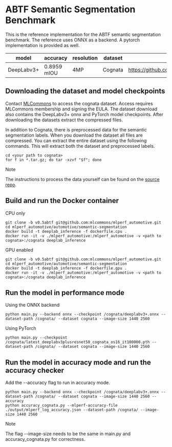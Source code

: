 # ABTF Semantic Segmentation Benchmark

This is the reference implementation for the ABTF semantic segmentation benchmark. The reference uses ONNX as a backend. A pytorch implementation is provided as well.

| model | accuracy | resolution | dataset | model source | precision |
| ---- | ---- | ---- | ---- | ---- | ---- |
| DeepLabv3+ | 0.8959 mIOU | 4MP | Cognata | https://github.com/rod409/pp/tree/main/deeplabv3plus | fp32 |

## Downloading the dataset and model checkpoints
Contact [MLCommons](https://mlcommons.org/datasets/cognata) to access the cognata dataset. Access requires MLCommons membership and signing the EULA. The dataset download also contains the DeepLabv3+ onnx and PyTorch model checkpoints.
After downloading the datasets extract the compressed files.

In addition to Cognata, there is preprocessed data for the semantic segmentation labels. When you download the dataset all files are compressed. You can extract the entire dataset using the following commands. This will extract both the dataset and preprocessed labels.
```
cd <your path to cognata>
for f in *.tar.gz; do tar -xzvf "$f"; done
```
> [!Note]
> The instructions to process the data yourself can be found on the [source repo](https://github.com/rod409/pp/tree/main/deeplabv3plus).


## Build and run the Docker container
CPU only
```
git clone -b v0.5abtf git@github.com:mlcommons/mlperf_automotive.git
cd mlperf_automotive/automotive/semantic-segmentation
docker build -t deeplab_inference -f dockerfile.cpu .
docker run -it -v ./mlperf_automotive:/mlperf_automotive -v <path to cognata>:/cognata deeplab_inference
```

GPU enabled
```
git clone -b v0.5abtf git@github.com:mlcommons/mlperf_automotive.git
cd mlperf_automotive/automotive/semantic-segmentation
docker build -t deeplab_inference -f dockerfile.gpu .
docker run -it -v ./mlperf_automotive:/mlperf_automotive -v <path to cognata>:/cognata deeplab_inference
```
## Run the model in performance mode
Using the ONNX backend
```
python main.py --backend onnx --checkpoint /cognata/deeplabv3+.onnx --dataset-path /cognata/ --dataset cognata --image-size 1440 2560
```

Using PyTorch
```
python main.py --checkpoint /cognata/latest_deeplabv3plusresnet50_cognata_os16_it100000.pth --dataset-path /cognata/ --dataset cognata --image-size 1440 2560
```

## Run the model in accuracy mode and run the accuracy checker
Add the --accuracy flag to run in accuracy mode.
```
python main.py --backend onnx --checkpoint /cognata/deeplabv3+.onnx --dataset-path /cognata/ --dataset cognata --image-size 1440 2560 --accuracy
python accuracy_cognata.py --mlperf-accuracy-file ./output/mlperf_log_accuracy.json --dataset-path /cognata/ --image-size 1440 2560
```

> [!Note]
> The flag --image-size needs to be the same in main.py and accuracy_cognata.py for correctness.


